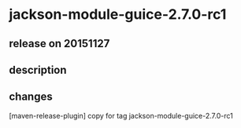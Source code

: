 # jackson-module-guice-2.7.0-rc1

## release on 20151127

## description

## changes

[maven-release-plugin] copy for tag jackson-module-guice-2.7.0-rc1

